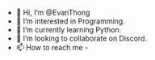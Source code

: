 - 👋 Hi, I’m @EvanThong
- 👀 I’m interested in Programming.
- 🌱 I’m currently learning Python.
- 💞️ I’m looking to collaborate on Discord.
- 📫 How to reach me -

